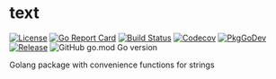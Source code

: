 # text

[![License](https://img.shields.io/github/license/gonvenience/text.svg)](https://github.com/gonvenience/text/blob/main/LICENSE)
[![Go Report Card](https://goreportcard.com/badge/github.com/gonvenience/text)](https://goreportcard.com/report/github.com/gonvenience/text)
[![Build Status](https://travis-ci.com/gonvenience/text.svg?branch=main)](https://travis-ci.com/gonvenience/text)
[![Codecov](https://img.shields.io/codecov/c/github/gonvenience/text/main.svg)](https://codecov.io/gh/gonvenience/text)
[![PkgGoDev](https://pkg.go.dev/badge/github.com/gonvenience/text)](https://pkg.go.dev/github.com/gonvenience/text)
[![Release](https://img.shields.io/github/release/gonvenience/text.svg)](https://github.com/gonvenience/text/releases/latest)
![GitHub go.mod Go version](https://img.shields.io/github/go-mod/go-version/gonvenience/text)

Golang package with convenience functions for strings
